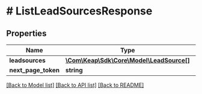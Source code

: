 # # ListLeadSourcesResponse

## Properties

Name | Type | Description | Notes
------------ | ------------- | ------------- | -------------
**leadsources** | [**\Com\Keap\Sdk\Core\Model\LeadSource[]**](LeadSource.md) |  | [optional]
**next_page_token** | **string** |  | [optional]

[[Back to Model list]](../../README.md#models) [[Back to API list]](../../README.md#endpoints) [[Back to README]](../../README.md)
